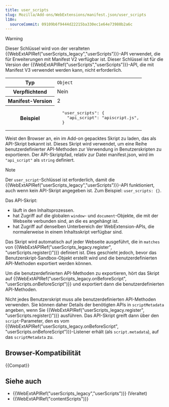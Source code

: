 ```yaml
---
title: user_scripts
slug: Mozilla/Add-ons/WebExtensions/manifest.json/user_scripts
l10n:
  sourceCommit: 09109b6f9444d22215ba330ec1e64e73980b2a6c
---
```


> [!WARNING]
> Dieser Schlüssel wird von der veralteten {{WebExtAPIRef("userScripts_legacy","userScripts")}}-API verwendet, die für Erweiterungen mit Manifest V2 verfügbar ist. Dieser Schlüssel ist für die Version der {{WebExtAPIRef("userScripts","userScripts")}}-API, die mit Manifest V3 verwendet werden kann, nicht erforderlich.

<table class="fullwidth-table standard-table">
  <tbody>
    <tr>
      <th scope="row">Typ</th>
      <td><code>Object</code></td>
    </tr>
    <tr>
      <th scope="row">Verpflichtend</th>
      <td>Nein</td>
    </tr>
    <tr>
      <th scope="row">Manifest-Version</th>
      <td>2</td>
    </tr>
    <tr>
      <th scope="row">Beispiel</th>
      <td>
        <pre class="brush: json">
  "user_scripts": {
    "api_script": "apiscript.js",
  }
</pre
        >
      </td>
    </tr>
  </tbody>
</table>

Weist den Browser an, ein im Add-on gepacktes Skript zu laden, das als API-Skript bekannt ist. Dieses Skript wird verwendet, um eine Reihe benutzerdefinierter API-Methoden zur Verwendung in Benutzerskripten zu exportieren. Der API-Skriptpfad, relativ zur Datei manifest.json, wird im `"api_script"` als `string` definiert.

> [!NOTE]
> Der `user_script`-Schlüssel ist erforderlich, damit die {{WebExtAPIRef("userScripts_legacy","userScripts")}}-API funktioniert, auch wenn kein API-Skript angegeben ist. Zum Beispiel: `user_scripts: {}`.

Das API-Skript:

- läuft in den Inhaltsprozessen.
- hat Zugriff auf die globalen `window`- und `document`-Objekte, die mit der Webseite verbunden sind, an die es angehängt ist.
- hat Zugriff auf denselben Unterbereich der WebExtension-APIs, die normalerweise in einem Inhaltsskript verfügbar sind.

Das Skript wird automatisch auf jeder Webseite ausgeführt, die in `matches` von {{WebExtAPIRef("userScripts_legacy.register", "userScripts.register()")}} definiert ist. Dies geschieht jedoch, bevor das Benutzerskript-Sandbox-Objekt erstellt wird und die benutzerdefinierten API-Methoden exportiert werden können.

Um die benutzerdefinierten API-Methoden zu exportieren, hört das Skript auf {{WebExtAPIRef("userScripts_legacy.onBeforeScript", "userScripts.onBeforeScript")}} und exportiert dann die benutzerdefinierten API-Methoden.

Nicht jedes Benutzerskript muss alle benutzerdefinierten API-Methoden verwenden. Sie können daher Details der benötigten APIs in `scriptMetadata` angeben, wenn Sie {{WebExtAPIRef("userScripts_legacy.register", "userScripts.register()")}} ausführen. Das API-Skript greift dann über den `script`-Parameter, den es vom {{WebExtAPIRef("userScripts_legacy.onBeforeScript", "userScripts.onBeforeScript")}}-Listener erhält (als `script.metadata`), auf das `scriptMetadata` zu.

## Browser-Kompatibilität

{{Compat}}

## Siehe auch

- {{WebExtAPIRef("userScripts_legacy","userScripts")}} (Veraltet)
- {{WebExtAPIRef("contentScripts")}}
